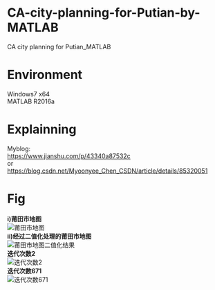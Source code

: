 # CA-city-planning-for-Putian-by-MATLAB
CA city planning for Putian_MATLAB
# Environment
Windows7 x64   
MATLAB R2016a
# Explainning
Myblog:    
https://www.jianshu.com/p/43340a87532c    
or    
https://blog.csdn.net/Myoonyee_Chen_CSDN/article/details/85320051    
# Fig  
**i)莆田市地图**     
![莆田市地图](https://upload-images.jianshu.io/upload_images/15178919-89497ae7b6440b8a.png?imageMogr2/auto-orient/strip%7CimageView2/2/w/1240)      
**ii)经过二值化处理的莆田市地图**      
![莆田市地图二值化结果](https://upload-images.jianshu.io/upload_images/15178919-0eb942fa84d934e8.png?imageMogr2/auto-orient/strip%7CimageView2/2/w/1240)   
**迭代次数2**     
![迭代次数2](https://upload-images.jianshu.io/upload_images/15178919-3374c590a6a1a918.png?imageMogr2/auto-orient/strip%7CimageView2/2/w/1240)   
**迭代次数671**    
![迭代次数671](https://upload-images.jianshu.io/upload_images/15178919-07bb44498ae2a834.png?imageMogr2/auto-orient/strip%7CimageView2/2/w/1240)   
